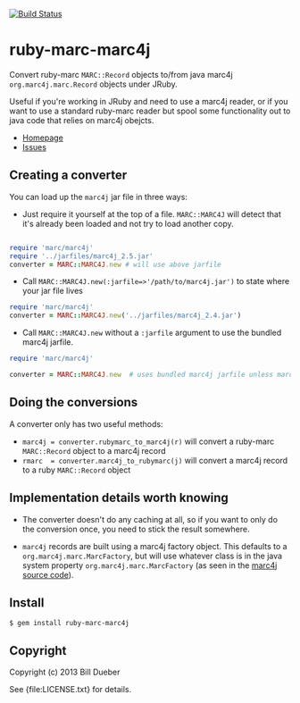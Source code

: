 [![Build Status](https://secure.travis-ci.org/billdueber/ruby-marc-marc4j.png)](http://travis-ci.org/billdueber/ruby-marc-marc4j)


# ruby-marc-marc4j

Convert ruby-marc `MARC::Record` objects to/from java marc4j `org.marc4j.marc.Record` objects under JRuby.

Useful if you're working in JRuby and need to use a marc4j reader, or if you want to use a standard ruby-marc reader but
spool some functionality out to java code that relies on marc4j obejcts.

* [Homepage](https://github.com/billdueber/ruby-marc-marc4j)
* [Issues](https://github.com/billdueber/ruby-marc-marc4j/issues)


## Creating a converter

You can load up the `marc4j` jar file in three ways:

* Just require it yourself at the top of a file. `MARC::MARC4J` will detect that it's already been loaded and not try to load another copy.

```ruby

require 'marc/marc4j'
require '../jarfiles/marc4j_2.5.jar'
converter = MARC::MARC4J.new # will use above jarfile
```

* Call `MARC::MARC4J.new(:jarfile=>'/path/to/marc4j.jar')` to state where your jar file lives

```ruby
require 'marc/marc4j'
converter = MARC::MARC4J.new('../jarfiles/marc4j_2.4.jar')
```

* Call `MARC::MARC4J.new` without a `:jarfile` argument to use the bundled marc4j jarfile.

```ruby
require 'marc/marc4j'

converter = MARC::MARC4J.new  # uses bundled marc4j jarfile unless marc4j is already loaded
```

## Doing the conversions

A converter only has two useful methods:

* `marc4j = converter.rubymarc_to_marc4j(r)` will convert a ruby-marc `MARC::Record` object to a marc4j record
* `rmarc  = converter.marc4j_to_rubymarc(j)` will convert a marc4j record to a ruby `MARC::Record` object


## Implementation details worth knowing

* The converter doesn't do any caching at all, so if you want to only do the conversion once, you need to
stick the result somewhere. 

* `marc4j` records are built using a marc4j factory object. This defaults to a `org.marc4j.marc.MarcFactory`, but will
use whatever class is in the java system property `org.marc4j.marc.MarcFactory` (as seen in the [marc4j source code](https://github.com/marc4j/marc4j/blob/master/src/org/marc4j/marc/MarcFactory.java#L47)).

## Install

    $ gem install ruby-marc-marc4j

## Copyright

Copyright (c) 2013 Bill Dueber

See {file:LICENSE.txt} for details.
